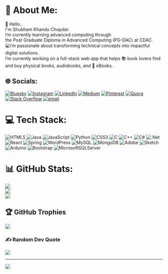 # 💫 About Me:
👋 Hello..<br>I'm Shubham Khandu Chopdar.<br>I’m currently learning advanced computing through <br>the Post Graduate Diploma in Advanced Computing (PG-DAC) at CDAC.<br>💻I’m passionate about transforming technical concepts into impactful <br>digital solutions.<br>I’m currently working on a full-stack web app that helps 📚 book lovers find <br>and buy physical books, audiobooks, and 📱 eBooks.


## 🌐 Socials:
[![Bluesky](https://img.shields.io/badge/bluesky-0285FF?style=for-the-badge&logo=bluesky&logoColor=%23FFFFFF)](https://bsky.app/profile/ShubhamDev27) [![Instagram](https://img.shields.io/badge/Instagram-%23E4405F.svg?logo=Instagram&logoColor=white)](https://instagram.com/shubh_chopdar) [![LinkedIn](https://img.shields.io/badge/LinkedIn-%230077B5.svg?logo=linkedin&logoColor=white)](https://linkedin.com/in/shubham-chopdar-791235334) [![Medium](https://img.shields.io/badge/Medium-12100E?logo=medium&logoColor=white)](https://medium.com/@shubhamchopdar27) [![Pinterest](https://img.shields.io/badge/Pinterest-%23E60023.svg?logo=Pinterest&logoColor=white)](https://pinterest.com/shubhamchopdar1) [![Quora](https://img.shields.io/badge/Quora-%23B92B27.svg?logo=Quora&logoColor=white)](https://quora.com/profile/Shubham-8128) [![Stack Overflow](https://img.shields.io/badge/-Stackoverflow-FE7A16?logo=stack-overflow&logoColor=white)](https://stackoverflow.com/users/Shubham) [![email](https://img.shields.io/badge/Email-D14836?logo=gmail&logoColor=white)](mailto:shubhamchopdar27@gmail.com) 

# 💻 Tech Stack:
![HTML5](https://img.shields.io/badge/html5-%23E34F26.svg?style=flat&logo=html5&logoColor=white) ![Java](https://img.shields.io/badge/java-%23ED8B00.svg?style=flat&logo=openjdk&logoColor=white) ![JavaScript](https://img.shields.io/badge/javascript-%23323330.svg?style=flat&logo=javascript&logoColor=%23F7DF1E) ![Python](https://img.shields.io/badge/python-3670A0?style=flat&logo=python&logoColor=ffdd54) ![CSS3](https://img.shields.io/badge/css3-%231572B6.svg?style=flat&logo=css3&logoColor=white) ![C](https://img.shields.io/badge/c-%2300599C.svg?style=flat&logo=c&logoColor=white) ![C++](https://img.shields.io/badge/c++-%2300599C.svg?style=flat&logo=c%2B%2B&logoColor=white) ![C#](https://img.shields.io/badge/c%23-%23239120.svg?style=flat&logo=csharp&logoColor=white) ![.Net](https://img.shields.io/badge/.NET-5C2D91?style=flat&logo=.net&logoColor=white) ![React](https://img.shields.io/badge/react-%2320232a.svg?style=flat&logo=react&logoColor=%2361DAFB) ![Spring](https://img.shields.io/badge/spring-%236DB33F.svg?style=flat&logo=spring&logoColor=white) ![WordPress](https://img.shields.io/badge/WordPress-%23117AC9.svg?style=flat&logo=WordPress&logoColor=white) ![MySQL](https://img.shields.io/badge/mysql-4479A1.svg?style=flat&logo=mysql&logoColor=white) ![MongoDB](https://img.shields.io/badge/MongoDB-%234ea94b.svg?style=flat&logo=mongodb&logoColor=white) ![Adobe](https://img.shields.io/badge/adobe-%23FF0000.svg?style=flat&logo=adobe&logoColor=white) ![Sketch](https://img.shields.io/badge/Sketch-FFB387?style=flat&logo=sketch&logoColor=black) ![Arduino](https://img.shields.io/badge/-Arduino-00979D?style=flat&logo=Arduino&logoColor=white) ![Bootstrap](https://img.shields.io/badge/bootstrap-%238511FA.svg?style=flat&logo=bootstrap&logoColor=white) ![MicrosoftSQLServer](https://img.shields.io/badge/Microsoft%20SQL%20Server-CC2927?style=flat&logo=microsoft%20sql%20server&logoColor=white)
# 📊 GitHub Stats:
![](https://github-readme-stats.vercel.app/api?username=ShubhamDev27&theme=ambient_gradient&hide_border=false&include_all_commits=false&count_private=false)<br/>
![](https://nirzak-streak-stats.vercel.app/?user=ShubhamDev27&theme=ambient_gradient&hide_border=false)<br/>
![](https://github-readme-stats.vercel.app/api/top-langs/?username=ShubhamDev27&theme=ambient_gradient&hide_border=false&include_all_commits=false&count_private=false&layout=compact)

## 🏆 GitHub Trophies
![](https://github-profile-trophy.vercel.app/?username=ShubhamDev27&theme=default&no-frame=false&no-bg=true&margin-w=4)

### ✍️ Random Dev Quote
![](https://quotes-github-readme.vercel.app/api?type=horizontal&theme=radical)

---
[![](https://visitcount.itsvg.in/api?id=ShubhamDev27&icon=0&color=0)](https://visitcount.itsvg.in)

<!-- Proudly created with GPRM ( https://gprm.itsvg.in ) -->